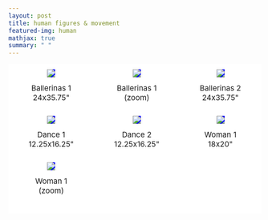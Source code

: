 ```yaml
---
layout: post
title: human figures & movement
featured-img: human
mathjax: true
summary: " "
---
```


<html>
<head>
<style>
.grid-container {
  display: grid;
  grid-template-columns: auto auto auto;
  background-color: white;
  grid-column-gap: 20px;
  padding: 10px;
}
.grid-image {
  background-color: blue;
  border: 1px solid white;
  padding: 0px;
  font-size: 30px;
  text-align: center;
  align-self: center;
  justify-self: center;
}
.grid-caption {
  background-color: white;
  border: 1px solid white;
  padding: 10px;
  margin-bottom:15px;
  font-size: 15px;
  text-align: center;
}
</style>
</head>
<body>

<!-- 
INSTRUCTIONS: 
To add new rows, insert all these lines: 


To add "sold" tag, insert this text immediately after the name of the painting:

<span style="color:red;"> - sold</span>


 -->

<div class="grid-container">
  <div class="grid-image">
    <img src="{{site.url}}{{site.baseurl}}/assets/img/posts/human/bailarinas1.jpg">
  </div>
  <div class="grid-image">
    <img src="{{site.url}}{{site.baseurl}}/assets/img/posts/human/bailarinas1zoom.jpg">
  </div>
  <div class="grid-image">
    <img src="{{site.url}}{{site.baseurl}}/assets/img/posts/human/bailarinas2.jpg">
  </div>  
  <div class="grid-caption">Ballerinas 1<br>24x35.75"</div>
  <div class="grid-caption">Ballerinas 1<br>(zoom)</div>
  <div class="grid-caption">Ballerinas 2<br>24x35.75"<br></div>  
  <div class="grid-image">
    <img src="{{site.url}}{{site.baseurl}}/assets/img/posts/human/dance1.jpg">
  </div>
  <div class="grid-image">
    <img src="{{site.url}}{{site.baseurl}}/assets/img/posts/human/dance2.jpg">
  </div>
  <div class="grid-image">
    <img src="{{site.url}}{{site.baseurl}}/assets/img/posts/human/woman1.jpg">
  </div>  
  <div class="grid-caption">Dance 1<br>12.25x16.25"</div>
  <div class="grid-caption">Dance 2<br>12.25x16.25"</div>
  <div class="grid-caption">Woman 1<br>18x20"</div>  
    <div class="grid-image">
    <img src="{{site.url}}{{site.baseurl}}/assets/img/posts/human/woman1zoom.jpg">
  </div>
  <div class="grid-image">
    <img src="">
  </div>
  <div class="grid-image">
    <img src="">
  </div>  
  <div class="grid-caption">Woman 1<br>(zoom)</div>
  <div class="grid-caption"><br></div>
  <div class="grid-caption"><br></div>  

  <!-- INSERT NEW ROWS HERE AS NECESSARY:  -->



  <!-- DO NOT INSERT ANYTHING AFTER THIS POINT -->

</div>

</body>
</html>
